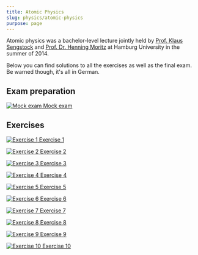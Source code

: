 ```yaml
---
title: Atomic Physics
slug: physics/atomic-physics
purpose: page
---
```


Atomic physics was a bachelor-level lecture jointly held by [Prof. Klaus Sengstock](http://photon.physnet.uni-hamburg.de/ilp/sengstock/team/prof-dr-klaus-sengstock) and [Prof. Dr. Henning Moritz](http://photon.physnet.uni-hamburg.de/en/ilp/moritz/team/henning-moritz) at Hamburg University in the summer of 2014.

Below you can find solutions to all the exercises as well as the final exam. Be warned though, it's all in German.

## Exam preparation

<div class="grid docs">

[![Mock exam](thumbnails/mock-exam.png) Mock exam](pdfs/mock-exam.pdf)

</div>

## Exercises

<div class="grid docs">

[![Exercise 1](thumbnails/sol-01.png) Exercise 1](pdfs/sol-01.pdf)

[![Exercise 2](thumbnails/sol-02.png) Exercise 2](pdfs/sol-02.pdf)

[![Exercise 3](thumbnails/sol-03.png) Exercise 3](pdfs/sol-03.pdf)

[![Exercise 4](thumbnails/sol-04.png) Exercise 4](pdfs/sol-04.pdf)

[![Exercise 5](thumbnails/sol-05.png) Exercise 5](pdfs/sol-05.pdf)

[![Exercise 6](thumbnails/sol-06.png) Exercise 6](pdfs/sol-06.pdf)

[![Exercise 7](thumbnails/sol-07.png) Exercise 7](pdfs/sol-07.pdf)

[![Exercise 8](thumbnails/sol-08.png) Exercise 8](pdfs/sol-08.pdf)

[![Exercise 9](thumbnails/sol-09.png) Exercise 9](pdfs/sol-09.pdf)

[![Exercise 10](thumbnails/sol-10.png) Exercise 10](pdfs/sol-10.pdf)

</div>
